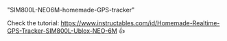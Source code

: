 "SIM800L-NEO6M-homemade-GPS-tracker" 



Check the tutorial: https://www.instructables.com/id/Homemade-Realtime-GPS-Tracker-SIM800L-Ublox-NEO-6M :+1:

